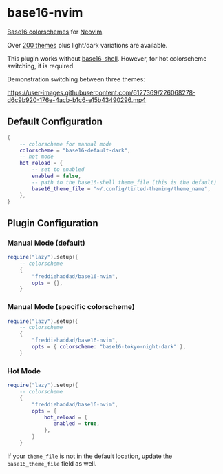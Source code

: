# base16-nvim

[Base16 colorschemes][3] for [Neovim][1].

Over [200 themes][3] plus light/dark variations are available.

This plugin works without [base16-shell][2]. However, for hot colorscheme
switching, it is required.

Demonstration switching between three themes:

https://user-images.githubusercontent.com/6127369/226068278-d6c9b920-176e-4acb-b1c6-e15b43490296.mp4



## Default Configuration

```lua
{
    -- colorscheme for manual mode
    colorscheme = "base16-default-dark",
    -- hot mode
    hot_reload = {
        -- set to enabled
        enabled = false,
        -- path to the base16-shell theme_file (this is the default)
        base16_theme_file = "~/.config/tinted-theming/theme_name",
    },
}
```

## Plugin Configuration

### Manual Mode (default)

```lua
require("lazy").setup({
    -- colorscheme
    {
        "freddiehaddad/base16-nvim",
        opts = {},
    }
```

### Manual Mode (specific colorscheme)

```lua
require("lazy").setup({
    -- colorscheme
    {
        "freddiehaddad/base16-nvim",
        opts = { colorscheme: "base16-tokyo-night-dark" },
    }
```

### Hot Mode

```lua
require("lazy").setup({
    -- colorscheme
    {
        "freddiehaddad/base16-nvim",
        opts = {
            hot_reload = {
               enabled = true,
            },
        }
    }
```

If your `theme_file` is not in the default location, update the
`base16_theme_file` field as well.

[1]: https://github.com/neovim/neovim
[2]: https://github.com/tinted-theming/base16-shell
[3]: https://github.com/tinted-theming/base16-schemes
